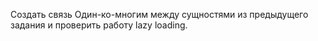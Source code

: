 Создать связь Один-ко-многим между сущностями из предыдущего
задания и проверить работу lazy loading.
